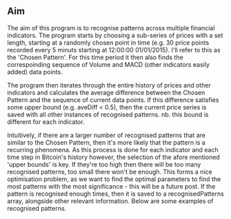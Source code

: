 ## Aim
The aim of this program is to recognise patterns across multiple financial indicators. The program starts by choosing a sub-series of prices with a set length, starting at a randomly chosen point in time (e.g. 30 price points recorded every 5 minuts starting at 12:00:00 01/01/2015). I'll refer to this as the 'Chosen Pattern'. For this time period it then also finds the correspoinding sequence of Volume and MACD (other indicators easily added) data points.

The program then iterates through the entire history of prices and other indicators and calculates the average difference between the Chosen Pattern and the sequence of current data points. If this difference satisfies some upper bound (e.g. aveDiff < 0.5), then the current price series is saved with all other instances of recognised patterns. nb. this bound is different for each indicator.

Intuitively, if there are a larger number of recognised patterns that are similar to the Chosen Pattern, then it's more likely that the pattern is a recurring phenomena. As this process is done for each indicator and each time step in Bitcoin's history however, the selection of the afore mentioned 'upper bounds' is key. If they're too high then there will be too many recognised patterns, too small there won't be enough. This forms a nice optimisation problem, as we want to find the optimal parameters to find the most patterns with the most significance - this will be a future post. If the pattern is recognised enough times, then it is saved to a recognisedPatterns array, alongside other relevant information. Below are some examples of recognised patterns.


